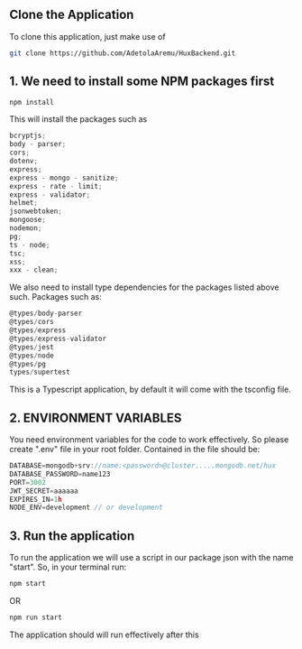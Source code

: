 ## Clone the Application

To clone this application, just make use of

```bash
git clone https://github.com/AdetolaAremu/HuxBackend.git
```

## 1. We need to install some NPM packages first

```js
npm install
```

This will install the packages such as

```js
bcryptjs;
body - parser;
cors;
dotenv;
express;
express - mongo - sanitize;
express - rate - limit;
express - validator;
helmet;
jsonwebtoken;
mongoose;
nodemon;
pg;
ts - node;
tsc;
xss;
xxx - clean;
```

We also need to install type dependencies for the packages listed above such. Packages such as:

```js
@types/body-parser
@types/cors
@types/express
@types/express-validator
@types/jest
@types/node
@types/pg
types/supertest
```

This is a Typescript application, by default it will come with the tsconfig file.

## 2. ENVIRONMENT VARIABLES

You need environment variables for the code to work effectively. So please create ".env" file in your root folder. Contained in the file should be:

```js
DATABASE=mongodb+srv://name:<password>@cluster.....mongodb.net/hux
DATABASE_PASSWORD=name123
PORT=3002
JWT_SECRET=aaaaaa
EXPIRES_IN=1h
NODE_ENV=development // or development
```

## 3. Run the application

To run the application we will use a script in our package json with the name "start". So, in your terminal run:

```bash
npm start
```

OR

```bash
npm run start
```

The application should will run effectively after this
